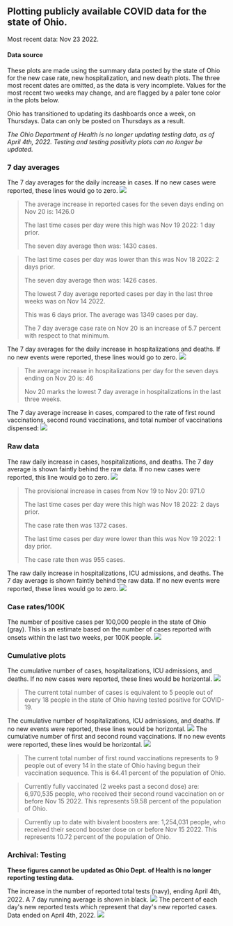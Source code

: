 ## Plotting publicly available COVID data for the state of Ohio. 

Most recent data: Nov 23 2022. 

#### Data source
These plots are made using the summary data posted by the state of Ohio for the new case rate,
    new hospitalization, and new death plots. The three most recent dates are omitted, as the data is very incomplete. Values for the most recent two weeks may change, and are flagged by a paler tone color in the plots below. 

Ohio has transitioned to updating its dashboards once a week, on Thursdays. Data can only be posted on Thursdays as a result. 

*The Ohio Department of Health is no longer updating testing data, as of April 4th, 2022. Testing and testing positivity plots can no longer be updated.* 

### 7 day averages
The 7 day averages for the daily increase in cases. If no new cases were reported, these lines would go to zero.
![](7dayaverage_cases.png)

>The average increase in reported cases for the seven days ending on Nov 20 is: 1426.0
>
>The last time cases per day were this high was Nov 19 2022: 1 day prior.
>
>The seven day average then was: 1430 cases.

>
>The last time cases per day was lower than this was Nov 18 2022: 2 days prior.
>
>The seven day average then was: 1426 cases.
>
>The lowest 7 day average reported cases per day in the last three weeks was on Nov 14 2022.
>
>This was 6 days prior. The average was 1349 cases per day.
>
>The 7 day average case rate on Nov 20 is an increase of 5.7 percent with respect to that minimum.

The 7 day averages for the daily increase in hospitalizations and deaths. If no new events were reported, these lines would go to zero.
![](7dayaverage_hospital.png)

>The average increase in hospitalizations per day for the seven days ending on Nov 20 is: 46
>
>Nov 20 marks the lowest 7 day average in hospitalizations in the last three weeks.

The 7 day average increase in cases, compared to the rate of first round vaccinations, second round vaccinations, and total number of vaccinations dispensed:
![](DailyVaccinationsCases.png)

### Raw data
The raw daily increase in cases, hospitalizations, and deaths. The 7 day average is shown faintly behind the raw data. If no new cases were reported, this line would go to zero.
![](DailyCases.png)

>The provisional increase in cases from Nov 19 to Nov 20: 971.0 
>
>The last time cases per day were this high was Nov 18 2022: 2 days prior. 
>
>The case rate then was 1372 cases.
>
>The last time cases per day were lower than this was Nov 19 2022: 1 day prior. 
>
>The case rate then was 955 cases.

The raw daily increase in hospitalizations, ICU admissions, and deaths. The 7 day average is shown faintly behind the raw data. If no new events were reported, these lines would go to zero.
![](DailyHospitalizations.png)

### Case rates/100K 

The number of positive cases per 100,000 people in the state of Ohio (gray). This is an estimate based on the number of cases reported with onsets within the last two weeks, per 100K people.
![](7dayaverage_rate.png)
### Cumulative plots
The cumulative number of cases, hospitalizations, ICU admissions, and deaths. If no new cases were reported, these lines would be horizontal.
![](Cases.png)

>The current total number of cases is equivalent to 5 people out of every 18 people in the state of Ohio having tested positive for COVID-19.

The cumulative number of hospitalizations, ICU admissions, and deaths. If no new events were reported, these lines would be horizontal.
![](Hospitalizations.png)
The cumulative number of first and second round vaccinations. If no new events were reported, these lines would be horizontal.
![](Vaccinations.png)

>The current total number of first round vaccinations represents to 9 people out of every 14 in the state of Ohio having begun their vaccination sequence.
>This is 64.41 percent of the population of Ohio.

>Currently fully vaccinated (2 weeks past a second dose) are: 6,970,535 people, who received their second round vaccination on or before Nov 15 2022.
>This represents 59.58 percent of the population of Ohio.

>Currently up to date with bivalent boosters are: 1,254,031 people, who received their second booster dose on or before Nov 15 2022.
>This represents 10.72 percent of the population of Ohio.

### Archival: Testing
**These figures cannot be updated as Ohio Dept. of Health is no longer reporting testing data.**

The increase in the number of reported total tests (navy), ending April 4th, 2022. A 7 day running average is shown in black.
![](DailyTests.png)
The percent of each day's new reported tests which represent that day's new reported cases. Data ended on April 4th, 2022.
![](percentpositive_tests.png)


